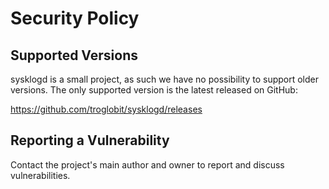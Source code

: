 # Security Policy

## Supported Versions

sysklogd is a small project, as such we have no possibility to support older versions.
The only supported version is the latest released on GitHub:

<https://github.com/troglobit/sysklogd/releases>

## Reporting a Vulnerability

Contact the project's main author and owner to report and discuss vulnerabilities.
